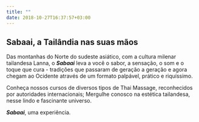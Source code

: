 ```yaml
---
title: ""
date: 2018-10-27T16:37:57+03:00
---
```


## Sabaai, a Tailândia nas suas mãos

Das montanhas do Norte do sudeste asiático, com a cultura milenar tailandesa Lanna, o ***Sabaai*** leva a você o sabor, a sensação, o som e o toque que cura - tradições que passaram de geração a geração e agora chegam ao Ocidente através de um formato palpável, prático e riquíssimo.

Conheça nossos cursos de diversos tipos de Thai Massage, reconhecidos por autoridades internacionais; Mergulhe conosco na estética tailandesa, nesse lindo e fascinante universo.

***Sabaai***, uma experiência.